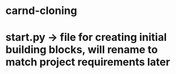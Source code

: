 # carnd-cloning
# start.py -> file for creating initial building blocks, will rename to match project requirements later
